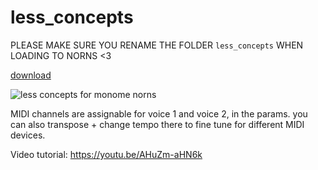 # less_concepts
PLEASE MAKE SURE YOU RENAME THE FOLDER `less_concepts` WHEN LOADING TO NORNS <3

[download](https://github.com/dndrks/less_concepts/archive/master.zip)

![less concepts for monome norns](https://llllllll.co/uploads/default/original/3X/d/1/d19e15fb63831f7883d2660f77c83cc56811a6bc.png)

MIDI channels are assignable for voice 1 and voice 2, in the params. you can also transpose + change tempo there to fine tune for different MIDI devices.

Video tutorial: https://youtu.be/AHuZm-aHN6k
